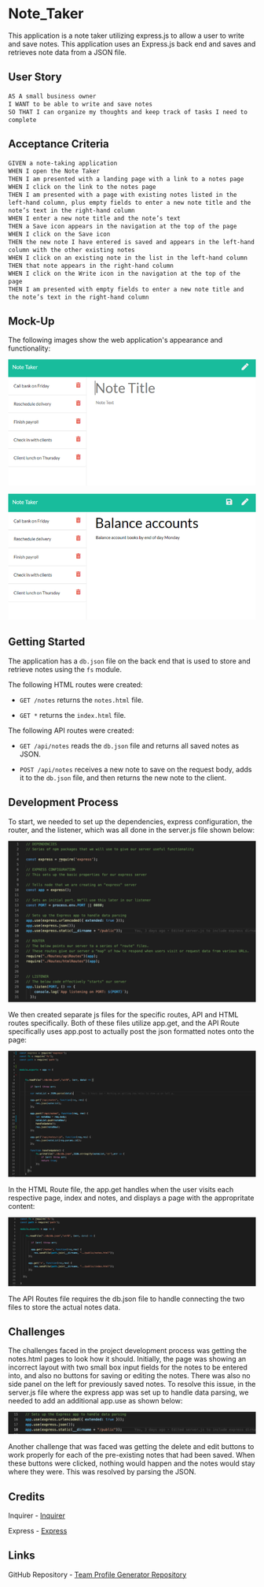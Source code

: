 # Note_Taker

This application is a note taker utilizing express.js to allow a user to write and save notes. This application uses an Express.js back end and saves and retrieves note data from a JSON file.

## User Story

```
AS A small business owner
I WANT to be able to write and save notes
SO THAT I can organize my thoughts and keep track of tasks I need to complete
```

## Acceptance Criteria

```
GIVEN a note-taking application
WHEN I open the Note Taker
THEN I am presented with a landing page with a link to a notes page
WHEN I click on the link to the notes page
THEN I am presented with a page with existing notes listed in the left-hand column, plus empty fields to enter a new note title and the note’s text in the right-hand column
WHEN I enter a new note title and the note’s text
THEN a Save icon appears in the navigation at the top of the page
WHEN I click on the Save icon
THEN the new note I have entered is saved and appears in the left-hand column with the other existing notes
WHEN I click on an existing note in the list in the left-hand column
THEN that note appears in the right-hand column
WHEN I click on the Write icon in the navigation at the top of the page
THEN I am presented with empty fields to enter a new note title and the note’s text in the right-hand column
```

## Mock-Up

The following images show the web application's appearance and functionality:

![Existing notes are listed in the left-hand column with empty fields on the right-hand side for the new note’s title and text.](./Assets/11-express-homework-demo-01.png)

![Note titled “Balance accounts” reads, “Balance account books by end of day Monday,” with other notes listed on the left.](./Assets/11-express-homework-demo-02.png)

## Getting Started

The application has a `db.json` file on the back end that is used to store and retrieve notes using the `fs` module.

The following HTML routes were created:

* `GET /notes` returns the `notes.html` file.

* `GET *` returns the `index.html` file.

The following API routes were created:

* `GET /api/notes` reads the `db.json` file and returns all saved notes as JSON.

* `POST /api/notes` receives a new note to save on the request body, adds it to the `db.json` file, and then returns the new note to the client.

## Development Process

To start, we needed to set up the dependencies, express configuration, the router, and the listener, which was all done in the server.js file shown below:

![setup](./Assets/setup.png)

We then created separate js files for the specific routes, API and HTML routes specifically. Both of these files utilize app.get, and the API Route specifically uses app.post to actually post the json formatted notes onto the page:

![apiroute](./Assets/apiroute.png)

In the HTML Route file, the app.get handles when the user visits each respective page, index and notes, and displays a page with the appropritate content:

![htmlroute](./Assets/htmlroute.png)

The API Routes file requires the db.json file to handle connecting the two files to store the actual notes data.

## Challenges

The challenges faced in the project development process was getting the notes.html pages to look how it should. Initially, the page was showing an incorrect layout with two small box input fields for the notes to be entered into, and also no buttons for saving or editing the notes. There was also no side panel on the left for previously saved notes. To resolve this issue, in the server.js file where the express app was set up to handle data parsing, we needed to add an additional app.use as shown below:

![dirname](./Assets/dirname.png)

Another challenge that was faced was getting the delete and edit buttons to work properly for each of the pre-existing notes that had been saved. When these buttons were clicked, nothing would happen and the notes would stay where they were. This was resolved by parsing the JSON.

## Credits

Inquirer - [Inquirer](https://www.npmjs.com/package/inquirer)

Express - [Express](https://www.npmjs.com/package/express)

## Links

GitHub Repository - [Team Profile Generator Repository](https://github.com/ktrudickm/Note_Taker "Note Taker Repository")

